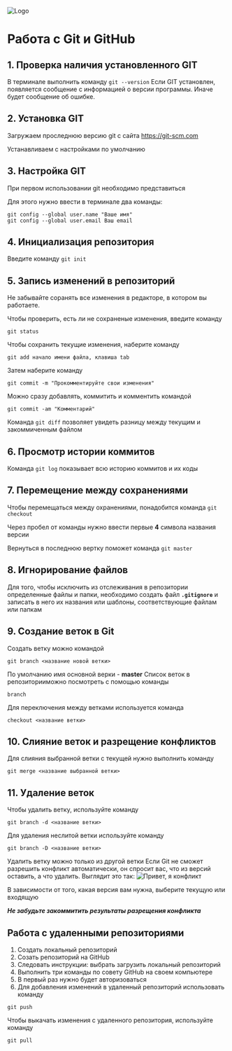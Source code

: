 ![Logo](0_PrVXsTlI3uZE89jO-2000x0-c-default.png)
# Работа с Git и GitHub

## 1. Проверка наличия установленного GIT
В терминале выполнить команду `git --version`
Если GIT установлен, появляется сообщение с информацией о версии программы. Иначе будет сообщение об ошибке.

## 2. Установка GIT
Загружаем проследнюю версию git  с сайта https://git-scm.com

Устанавливаем с настройками по умолчанию

## 3. Настройка GIT
При первом использовании git необходимо представиться 

Для этого нужно ввести в терминале два команды:
```
git config --global user.name "Ваше имя"
git config --global user.email Ваш email
```

## 4. Инициализация репозитория
Введите команду `git init`

## 5. Запись изменений в репозиторий
Не забывайте соранять все изменения в редакторе, в котором вы работаете.

Чтобы проверить, есть ли не сохраненые изменения, введите команду
```
git status
```
Чтобы сохранить текущие изменения, наберите команду
```
git add начало имени файла, клавиша tab
```
Затем наберите команду
```
git commit -m "Прокомментируйте свои изменения"
```
Можно сразу добавлять, коммитить и комментить командой
```
git commit -am "Комментарий"
```
Команда `git diff` позволяет увидеть разницу между текущим и закоммиченным файлом

## 6. Просмотр истории коммитов 
Команда `git log` показывает всю историю коммитов и их коды

## 7. Перемещение между сохранениями
 Чтобы перемещаться между охранениями, понадобится команда `git checkout`

 Через пробел от команды нужно ввести первые **4** символа названия версии

 Вернуться в последнюю вертку поможет команда `git master`

 ## 8. Игнорирование файлов
 Для того, чтобы исключить из отслеживания в репозитории определенные файлы и папки, необходимо создать файл **`.gitignore`** и записать в него их названия или шаблоны, соответствующие файлам или папкам

  ## 9. Создание веток в Git
  Создать ветку можно командой
  ```
git branch <название новой ветки>
  ```
  По умолчанию имя основной верки - **master**
Список веток в репозиторииможно посмотреть с помощью команды 
```
branch
```
Для переключения между ветками используется команда
```
checkout <название ветки>
```
## 10. Слияние веток и разрещение конфликтов
Для слияния выбранной ветки с текущей нужно выполнить команду
```
git merge <название выбранной ветки>
```
## 11. Удаление веток
Чтобы удалить ветку, используйте команду

```
git branch -d <название ветки>
```
Для удаления неслитой ветки используйте команду
```
git branch -D <название ветки>
```
Удалить ветку можно только из другой ветки
Если Git не сможет разрешить конфликт автоматически, он спросит вас, что из версий оставить, а что удалить. Выглядит это так:
![Привет, я конфликт](conflict.png)

В зависимости от того, какая версия вам нужна, выберите текущую или входящую

**_Не забудьте закоммитить результаты разрещения конфликта_**

## Работа с удаленными репозиториями

1. Создать локальный репозиторий
2. Созать репозиторий на GitHub
3. Следовать инструкции: выбрать загрузить локальный репозиторий
4. Выполнить три команды по совету GitHub на своем компьютере
5. В первый раз нужно будет авторизоваться
6. Для добавления изменений в удаленный репозиторий использовать команду
```
git push
```

Чтобы выкачать изменения с удаленного репозитория, используйте команду 
```
git pull
```